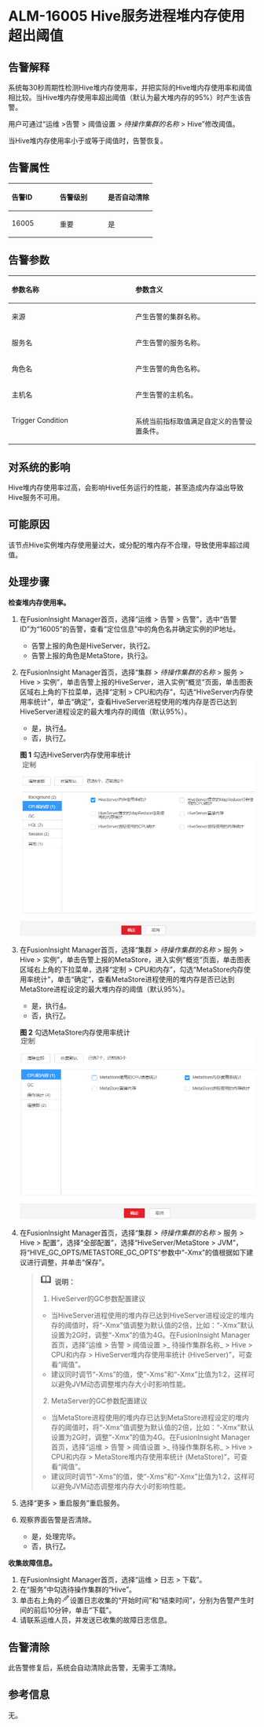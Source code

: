 # ALM-16005 Hive服务进程堆内存使用超出阈值<a name="ALM-16005"></a>

## 告警解释<a name="section34657480"></a>

系统每30秒周期性检测Hive堆内存使用率，并把实际的Hive堆内存使用率和阈值相比较。当Hive堆内存使用率超出阈值（默认为最大堆内存的95%）时产生该告警。

用户可通过“运维 \>告警 \> 阈值设置 \>  _待操作集群的名称_  \> Hive”修改阈值。

当Hive堆内存使用率小于或等于阈值时，告警恢复。

## 告警属性<a name="section43481872"></a>

<a name="table2570993"></a>
<table><thead align="left"><tr id="row62153267"><th class="cellrowborder" valign="top" width="33.33333333333333%" id="mcps1.1.4.1.1"><p id="p1249828"><a name="p1249828"></a><a name="p1249828"></a>告警ID</p>
</th>
<th class="cellrowborder" valign="top" width="33.33333333333333%" id="mcps1.1.4.1.2"><p id="p34127238"><a name="p34127238"></a><a name="p34127238"></a>告警级别</p>
</th>
<th class="cellrowborder" valign="top" width="33.33333333333333%" id="mcps1.1.4.1.3"><p id="p12842880"><a name="p12842880"></a><a name="p12842880"></a>是否自动清除</p>
</th>
</tr>
</thead>
<tbody><tr id="row33640379"><td class="cellrowborder" valign="top" width="33.33333333333333%" headers="mcps1.1.4.1.1 "><p id="p40516191"><a name="p40516191"></a><a name="p40516191"></a>16005</p>
</td>
<td class="cellrowborder" valign="top" width="33.33333333333333%" headers="mcps1.1.4.1.2 "><p id="p60586002"><a name="p60586002"></a><a name="p60586002"></a>重要</p>
</td>
<td class="cellrowborder" valign="top" width="33.33333333333333%" headers="mcps1.1.4.1.3 "><p id="p8519167"><a name="p8519167"></a><a name="p8519167"></a>是</p>
</td>
</tr>
</tbody>
</table>

## 告警参数<a name="section55792532"></a>

<a name="table18963916"></a>
<table><thead align="left"><tr id="row21786980"><th class="cellrowborder" valign="top" width="50%" id="mcps1.1.3.1.1"><p id="p19914933"><a name="p19914933"></a><a name="p19914933"></a>参数名称</p>
</th>
<th class="cellrowborder" valign="top" width="50%" id="mcps1.1.3.1.2"><p id="p2496908"><a name="p2496908"></a><a name="p2496908"></a>参数含义</p>
</th>
</tr>
</thead>
<tbody><tr id="row1641869182520"><td class="cellrowborder" valign="top" width="50%" headers="mcps1.1.3.1.1 "><p id="p156438591896"><a name="p156438591896"></a><a name="p156438591896"></a>来源</p>
</td>
<td class="cellrowborder" valign="top" width="50%" headers="mcps1.1.3.1.2 "><p id="p187931338134115"><a name="p187931338134115"></a><a name="p187931338134115"></a>产生告警的集群名称。</p>
</td>
</tr>
<tr id="row922958"><td class="cellrowborder" valign="top" width="50%" headers="mcps1.1.3.1.1 "><p id="p65062640"><a name="p65062640"></a><a name="p65062640"></a>服务名</p>
</td>
<td class="cellrowborder" valign="top" width="50%" headers="mcps1.1.3.1.2 "><p id="p15734201"><a name="p15734201"></a><a name="p15734201"></a>产生告警的服务名称。</p>
</td>
</tr>
<tr id="row7390085"><td class="cellrowborder" valign="top" width="50%" headers="mcps1.1.3.1.1 "><p id="p35626567"><a name="p35626567"></a><a name="p35626567"></a>角色名</p>
</td>
<td class="cellrowborder" valign="top" width="50%" headers="mcps1.1.3.1.2 "><p id="p33751272"><a name="p33751272"></a><a name="p33751272"></a>产生告警的角色名称。</p>
</td>
</tr>
<tr id="row35325999"><td class="cellrowborder" valign="top" width="50%" headers="mcps1.1.3.1.1 "><p id="p51620924"><a name="p51620924"></a><a name="p51620924"></a>主机名</p>
</td>
<td class="cellrowborder" valign="top" width="50%" headers="mcps1.1.3.1.2 "><p id="p46975135"><a name="p46975135"></a><a name="p46975135"></a>产生告警的主机名。</p>
</td>
</tr>
<tr id="row20123033"><td class="cellrowborder" valign="top" width="50%" headers="mcps1.1.3.1.1 "><p id="p19352981"><a name="p19352981"></a><a name="p19352981"></a>Trigger Condition</p>
</td>
<td class="cellrowborder" valign="top" width="50%" headers="mcps1.1.3.1.2 "><p id="p24087625"><a name="p24087625"></a><a name="p24087625"></a>系统当前指标取值满足自定义的告警设置条件。</p>
</td>
</tr>
</tbody>
</table>

## 对系统的影响<a name="section32370740"></a>

Hive堆内存使用率过高，会影响Hive任务运行的性能，甚至造成内存溢出导致Hive服务不可用。

## 可能原因<a name="section22901211"></a>

该节点Hive实例堆内存使用量过大，或分配的堆内存不合理，导致使用率超过阈值。

## 处理步骤<a name="section4784313"></a>

**检查堆内存使用率。**

1.  在FusionInsight Manager首页，选择“运维 \> 告警 \> 告警”，选中“告警ID”为“16005”的告警，查看“定位信息”中的角色名并确定实例的IP地址。
    -   告警上报的角色是HiveServer，执行[2](#li30678316162827)。
    -   告警上报的角色是MetaStore，执行[3](#li19469054162827)。

2.  <a name="li30678316162827"></a>在FusionInsight Manager首页，选择“集群 \>  _待操作集群的名称_  \> 服务 \> Hive \> 实例”，单击告警上报的HiveServer，进入实例“概览”页面，单击图表区域右上角的下拉菜单，选择“定制 \> CPU和内存”，勾选“HiveServer内存使用率统计”，单击“确定”，查看HiveServer进程使用的堆内存是否已达到HiveServer进程设定的最大堆内存的阈值（默认95%）。

    -   是，执行[4](#li41003766162827)。
    -   否，执行[7](#li62159379162827)。

    **图 1**  勾选HiveServer内存使用率统计<a name="fig159981629181710"></a>  
    ![](figures/勾选HiveServer内存使用率统计.png "勾选HiveServer内存使用率统计")

3.  <a name="li19469054162827"></a>在FusionInsight Manager首页，选择“集群 \>  _待操作集群的名称_  \> 服务 \> Hive \> 实例”，单击告警上报的MetaStore，进入实例“概览”页面，单击图表区域右上角的下拉菜单，选择“定制 \> CPU和内存”，勾选“MetaStore内存使用率统计”，单击“确定”，查看MetaStore进程使用的堆内存是否已达到MetaStore进程设定的最大堆内存的阈值（默认95%）。

    -   是，执行[4](#li41003766162827)。
    -   否，执行[7](#li62159379162827)。

    **图 2**  勾选MetaStore内存使用率统计<a name="fig11061536182011"></a>  
    ![](figures/勾选MetaStore内存使用率统计.png "勾选MetaStore内存使用率统计")

4.  <a name="li41003766162827"></a>在FusionInsight Manager首页，选择“集群 \>  _待操作集群的名称_  \> 服务 \> Hive \> 配置”，选择“全部配置”，选择“HiveServer/MetaStore \> JVM”，将“HIVE\_GC\_OPTS/METASTORE\_GC\_OPTS”参数中“-Xmx”的值根据如下建议进行调整，并单击“保存”。

    >![](public_sys-resources/icon-note.gif) **说明：** 
    >1.  HiveServer的GC参数配置建议
    >    -   当HiveServer进程使用的堆内存已达到HiveServer进程设定的堆内存的阈值时，将“-Xmx”值调整为默认值的2倍，比如：“-Xmx”默认设置为2G时，调整“-Xmx”的值为4G。在FusionInsight Manager首页，选择“运维 \> 告警 \> 阈值设置 \>_ 待操作集群名称_  \> Hive \> CPU和内存 \> HiveServer堆内存使用率统计 \(HiveServer\)”，可查看“阈值”。
    >    -   建议同时调节“-Xms”的值，使“-Xms”和“-Xmx”比值为1:2，这样可以避免JVM动态调整堆内存大小时影响性能。
    >2.  MetaServer的GC参数配置建议
    >    -   当MetaStore进程使用的堆内存已达到MetaStore进程设定的堆内存的阈值时，将“-Xmx”值调整为默认值的2倍，比如：“-Xmx”默认设置为2G时，调整“-Xmx”的值为4G。在FusionInsight Manager首页，选择“运维 \> 告警 \> 阈值设置 \>_ 待操作集群名称_  \> Hive \> CPU和内存 \> MetaStore堆内存使用率统计 \(MetaStore\)”，可查看“阈值”。
    >    -   建议同时调节“-Xms”的值，使“-Xms”和“-Xmx”比值为1:2，这样可以避免JVM动态调整堆内存大小时影响性能。

5.  选择“更多 \> 重启服务”重启服务。
6.  观察界面告警是否清除。
    -   是，处理完毕。
    -   否，执行[7](#li62159379162827)。


**收集故障信息。**

1.  <a name="li62159379162827"></a>在FusionInsight Manager首页，选择“运维 \> 日志 \> 下载”。
2.  在“服务”中勾选待操作集群的“Hive”。
3.  单击右上角的![](figures/zh-cn_image_0263895589.png)设置日志收集的“开始时间”和“结束时间”，分别为告警产生时间的前后10分钟，单击“下载”。
4.  请联系运维人员，并发送已收集的故障日志信息。

## 告警清除<a name="section169311343318"></a>

此告警修复后，系统会自动清除此告警，无需手工清除。

## 参考信息<a name="section43058823"></a>

无。


